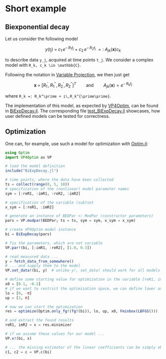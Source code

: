 # Short example

## Biexponential decay

Let us consider the following model
```math
y(t_j)\;=\;c_1\,e^{-\,R_1 t_j} + c_2\,e^{-\,R_2 t_j}\;=:\;
A_{jk}\left(\bm{x}\right)c_k
```
to describe data ``y_j``, acquired at time points ``t_j``. 
We consider a complex model with ``R_k, c_k \in \mathbb{C}``.

Following the notation in [Variable Projection](@ref), we then just
get 
```math
\bm{x}\;=\;[R_1^\prime,R_1^{\prime\prime},R_2^\prime,R_2^{\prime\prime}]^T
\qquad\text{and}\qquad
A_{jk}\left(\bm{x}\right) = e^{-\,R_k t_j}
```
where ``R_k =: R_k^\prime + i\,R_k^{\prime\prime}``.

The implementation of this model, as expected by [VP4Optim](https://github.com/cganter/VP4Optim.jl), 
can be found in [BiExpDecay.jl](https://github.com/cganter/VP4Optim.jl/blob/main/test/BiExpDecay.jl). 
The corresponding file 
[test_BiExpDecay.jl](https://github.com/cganter/VP4Optim.jl/blob/main/test/test_BiExpDecay.jl)
showcases, how user defined models can be tested for correctness.

## Optimization

One can, for example, use such a model for optimization with [Optim.jl](https://github.com/JuliaNLSolvers/Optim.jl):
```julia
using Optim
import VP4Optim as VP

# load the model definition
include("BiExpDecay.jl")

# time points, where the data have been collected
ts = collect(range(0, 5, 10))
# specification of the (nonlinear) model parameter names
sym = [:reR1, :imR1, :reR2, :imR2]

# specification of the variable (sub)set
x_sym = [:reR1, :imR2]

# generate an instance of BEDPar <: ModPar (constructor parameters)
pars = VP.modpar(BEDPar; ts = ts, sym = sym, x_sym = x_sym)

# create VP4Optim model instance
bi = BiExpDecay(pars)

# fix the parameters, which are not variable
VP.par!(bi, [:imR1, :reR2], [1.0, 0.3])

# read measured data ...
y = fetch_data_from_somewhere()
# ... and supply them to the model 
VP.set_data!(bi, y)  # unlike y!, set_data! should work for all models

# define some starting value for optimization in the variable [reR1, imR2] space
x0 = [0.1, -0.2]
# if we want to restrict the optimization space, we can define lower and upper bounds
lo = [0, -π]
up = [1, π]

# now we can start the optimization
res = optimize(Optim.only_fg!(fg!(bi)), lo, up, x0, Fminbox(LBFGS()))

# and extract the found results
reR1, imR2 = x = res.minimizer

# if we assume these values for our model ...
VP.x!(bi, x)

# ... the missing estimator of the linear coefficients can be simply obtained by
c1, c2 = c = VP.c(bi)
```
